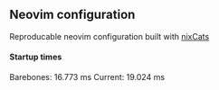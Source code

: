 ## Neovim configuration

Reproducable neovim configuration built with [nixCats](https://github.com/BirdeeHub/nixCats-nvim)

#### Startup times
Barebones: 16.773 ms 
Current: 19.024 ms
